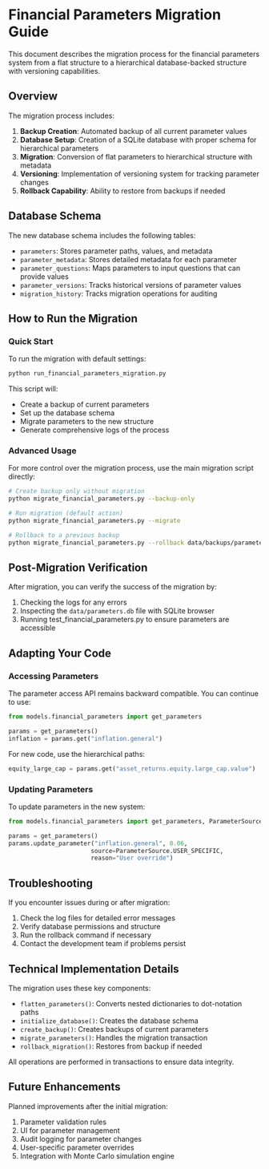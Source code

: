 # Financial Parameters Migration Guide

This document describes the migration process for the financial parameters system from a flat structure to a hierarchical database-backed structure with versioning capabilities.

## Overview

The migration process includes:

1. **Backup Creation**: Automated backup of all current parameter values
2. **Database Setup**: Creation of a SQLite database with proper schema for hierarchical parameters
3. **Migration**: Conversion of flat parameters to hierarchical structure with metadata
4. **Versioning**: Implementation of versioning system for tracking parameter changes 
5. **Rollback Capability**: Ability to restore from backups if needed

## Database Schema

The new database schema includes the following tables:

- `parameters`: Stores parameter paths, values, and metadata
- `parameter_metadata`: Stores detailed metadata for each parameter
- `parameter_questions`: Maps parameters to input questions that can provide values
- `parameter_versions`: Tracks historical versions of parameter values
- `migration_history`: Tracks migration operations for auditing

## How to Run the Migration

### Quick Start

To run the migration with default settings:

```bash
python run_financial_parameters_migration.py
```

This script will:
- Create a backup of current parameters
- Set up the database schema
- Migrate parameters to the new structure
- Generate comprehensive logs of the process

### Advanced Usage

For more control over the migration process, use the main migration script directly:

```bash
# Create backup only without migration
python migrate_financial_parameters.py --backup-only

# Run migration (default action)
python migrate_financial_parameters.py --migrate

# Rollback to a previous backup
python migrate_financial_parameters.py --rollback data/backups/parameters/parameters_backup_20250319_120000.json
```

## Post-Migration Verification

After migration, you can verify the success of the migration by:

1. Checking the logs for any errors
2. Inspecting the `data/parameters.db` file with SQLite browser
3. Running test_financial_parameters.py to ensure parameters are accessible

## Adapting Your Code

### Accessing Parameters

The parameter access API remains backward compatible. You can continue to use:

```python
from models.financial_parameters import get_parameters

params = get_parameters()
inflation = params.get("inflation.general")
```

For new code, use the hierarchical paths:

```python
equity_large_cap = params.get("asset_returns.equity.large_cap.value") 
```

### Updating Parameters

To update parameters in the new system:

```python
from models.financial_parameters import get_parameters, ParameterSource

params = get_parameters()
params.update_parameter("inflation.general", 0.06, 
                       source=ParameterSource.USER_SPECIFIC,
                       reason="User override")
```

## Troubleshooting

If you encounter issues during or after migration:

1. Check the log files for detailed error messages
2. Verify database permissions and structure
3. Run the rollback command if necessary
4. Contact the development team if problems persist

## Technical Implementation Details

The migration uses these key components:

- `flatten_parameters()`: Converts nested dictionaries to dot-notation paths
- `initialize_database()`: Creates the database schema
- `create_backup()`: Creates backups of current parameters
- `migrate_parameters()`: Handles the migration transaction
- `rollback_migration()`: Restores from backup if needed

All operations are performed in transactions to ensure data integrity.

## Future Enhancements

Planned improvements after the initial migration:

1. Parameter validation rules
2. UI for parameter management
3. Audit logging for parameter changes
4. User-specific parameter overrides
5. Integration with Monte Carlo simulation engine